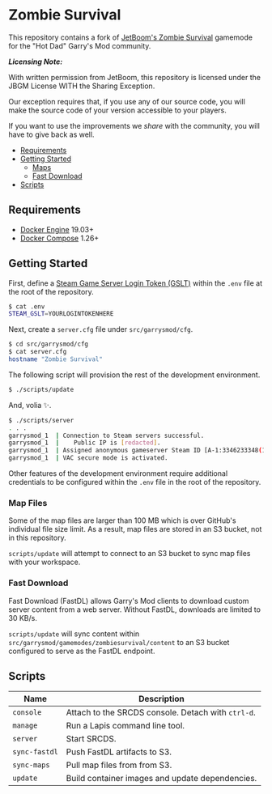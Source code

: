 # Zombie Survival

This repository contains a fork of [JetBoom's Zombie
Survival](https://github.com/jetboom/zombiesurvival) gamemode for the "Hot Dad"
Garry's Mod community.

**_Licensing Note:_**

With written permission from JetBoom, this repository is licensed under the JBGM
License WITH the Sharing Exception.

Our exception requires that, if you use any of our source code, you will make
the source code of your version accessible to your players.

If you want to use the improvements we _share_ with the community, you will have
to give back as well.

- [Requirements](#requirements)
- [Getting Started](#getting-started)
  - [Maps](#maps)
  - [Fast Download](#fast-download)
- [Scripts](#scripts)

## Requirements

- [Docker Engine](https://docs.docker.com/install/) 19.03+
- [Docker Compose](https://docs.docker.com/compose/install/) 1.26+

## Getting Started

First, define a [Steam Game Server Login Token
(GSLT)](https://steamcommunity.com/dev/managegameservers) within the `.env` file
at the root of the repository.

```bash
$ cat .env
STEAM_GSLT=YOURLOGINTOKENHERE
```

Next, create a `server.cfg` file under `src/garrysmod/cfg`.

```bash
$ cd src/garrysmod/cfg
$ cat server.cfg
hostname "Zombie Survival"
```

The following script will provision the rest of the development environment.

```bash
$ ./scripts/update
```

And, volia ✨.

```bash
$ ./scripts/server
. . .
garrysmod_1  | Connection to Steam servers successful.
garrysmod_1  |    Public IP is [redacted].
garrysmod_1  | Assigned anonymous gameserver Steam ID [A-1:3346233348(15470)].
garrysmod_1  | VAC secure mode is activated.
```

Other features of the development environment require additional credentials to
be configured within the `.env` file in the root of the repository.

### Map Files

Some of the map files are larger than 100 MB which is over GitHub's individual
file size limit. As a result, map files are stored in an S3 bucket, not in this
repository.

`scripts/update` will attempt to connect to an S3 bucket to sync map files with
your workspace.

### Fast Download

Fast Download (FastDL) allows Garry's Mod clients to download custom server
content from a web server. Without FastDL, downloads are limited to 30 KB/s.

`scripts/update` will sync content within
`src/garrysmod/gamemodes/zombiesurvival/content` to an S3 bucket configured to
serve as the FastDL endpoint. 

## Scripts

| Name          | Description                                        |
|---------------|----------------------------------------------------|
| `console`     | Attach to the SRCDS console. Detach with `ctrl-d`. |
| `manage`      | Run a Lapis command line tool.                     |
| `server`      | Start SRCDS.                                       |
| `sync-fastdl` | Push FastDL artifacts to S3.                       |
| `sync-maps`   | Pull map files from from S3.                       |
| `update`      | Build container images and update dependencies.    |
